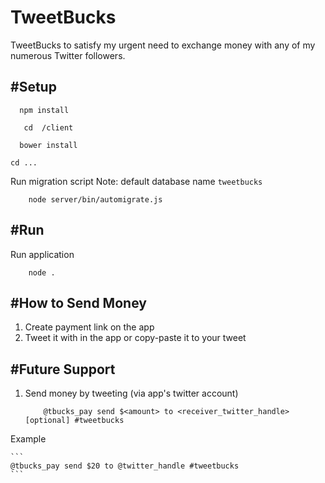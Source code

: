 # TweetBucks
TweetBucks to satisfy my urgent need to
exchange money with any of my numerous Twitter followers. 

#Setup
----

```
  npm install
```

```
   cd  /client
```

```
  bower install
```

```
cd ...
```

Run migration script
Note: default database name `tweetbucks`

```
    node server/bin/automigrate.js
```


#Run 
---

Run application 

```
    node .
```


#How to Send Money
----

1. Create payment link on the app
2. Tweet it with in the app  or copy-paste it to your tweet




#Future Support 
---

 1. Send money by tweeting (via app's twitter account)

    ```
        @tbucks_pay send $<amount> to <receiver_twitter_handle> [optional] #tweetbucks
    ```

   Example

    ```
    @tbucks_pay send $20 to @twitter_handle #tweetbucks
    ```